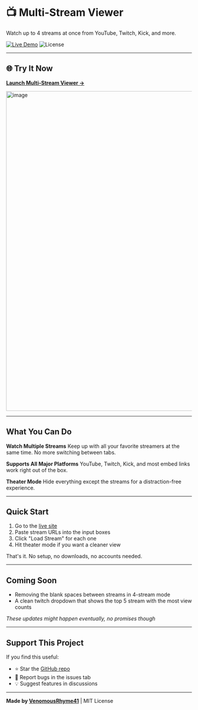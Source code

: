 # 📺 Multi-Stream Viewer

Watch up to 4 streams at once from YouTube, Twitch, Kick, and more.

[![Live Demo](https://img.shields.io/badge/Live_Demo-Available-brightgreen)](https://venomousrhyme41.github.io/Multi-Stream-Viewer/)
![License](https://img.shields.io/badge/License-MIT-blue)

---

## 🌐 Try It Now

**[Launch Multi-Stream Viewer →](https://venomousrhyme41.github.io/Multi-Stream-Viewer/)**

<img width="1918" height="866" alt="image" src="https://github.com/user-attachments/assets/2526a227-dfbb-443a-9317-e5ddf73fc825" />

---

## What You Can Do

**Watch Multiple Streams**
Keep up with all your favorite streamers at the same time. No more switching between tabs.

**Supports All Major Platforms**
YouTube, Twitch, Kick, and most embed links work right out of the box.

**Theater Mode**
Hide everything except the streams for a distraction-free experience.

---

## Quick Start

1. Go to the [live site](https://venomousrhyme41.github.io/Multi-Stream-Viewer/)
2. Paste stream URLs into the input boxes
3. Click "Load Stream" for each one
4. Hit theater mode if you want a cleaner view

That's it. No setup, no downloads, no accounts needed.

---

## Coming Soon

- Removing the blank spaces between streams in 4-stream mode
- A clean twitch dropdown that shows the top 5 stream with the most view counts

*These updates might happen eventually, no promises though*

---

## Support This Project

If you find this useful:
- ⭐ Star the [GitHub repo](https://github.com/VenomousRhyme41/Multi-Stream-Viewer)
- 🐛 Report bugs in the issues tab
- 💡 Suggest features in discussions

---

**Made by [VenomousRhyme41](https://github.com/VenomousRhyme41)** | MIT License

